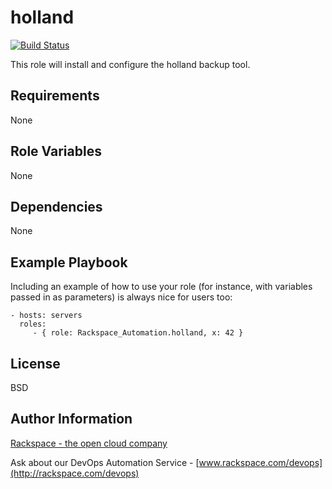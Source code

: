 holland
========

[![Build Status](https://drone-opsdev.rax.io/github.com/rack-roles/holland/status.svg?branch=master)](https://drone-opsdev.rax.io/github.com/rack-roles/holland)

This role will install and configure the holland backup tool.

Requirements
------------

None

Role Variables
--------------

None

Dependencies
------------

None

Example Playbook
-------------------------

Including an example of how to use your role (for instance, with variables passed in as parameters) is always nice for users too:

    - hosts: servers
      roles:
         - { role: Rackspace_Automation.holland, x: 42 }

License
-------

BSD

Author Information
------------------

[Rackspace - the open cloud company](http://rackspace.com)

Ask about our DevOps Automation Service - [www.rackspace.com/devops](http://rackspace.com/devops)
